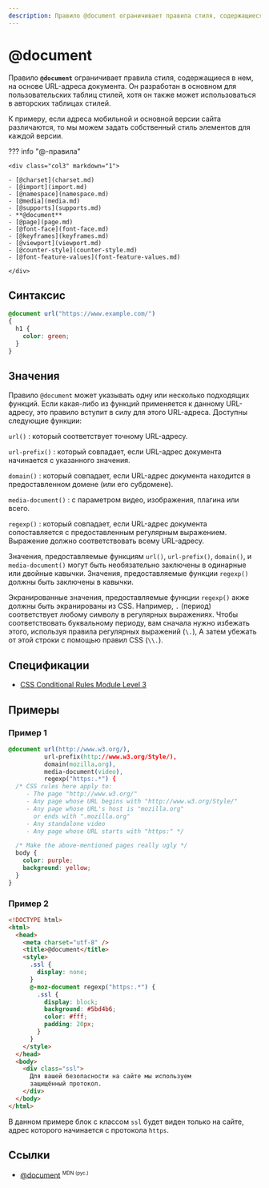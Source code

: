 ```yaml
---
description: Правило @document ограничивает правила стиля, содержащиеся в нем, на основе URL-адреса документа
---
```


# @document

Правило **`@document`** ограничивает правила стиля, содержащиеся в нем, на основе URL-адреса документа. Он разработан в основном для пользовательских таблиц стилей, хотя он также может использоваться в авторских таблицах стилей.

К примеру, если адреса мобильной и основной версии сайта различаются, то мы можем задать собственный стиль элементов для каждой версии.

??? info "@-правила"

    <div class="col3" markdown="1">

    - [@charset](charset.md)
    - [@import](import.md)
    - [@namespace](namespace.md)
    - [@media](media.md)
    - [@supports](supports.md)
    - **@document**
    - [@page](page.md)
    - [@font-face](font-face.md)
    - [@keyframes](keyframes.md)
    - [@viewport](viewport.md)
    - [@counter-style](counter-style.md)
    - [@font-feature-values](font-feature-values.md)

    </div>

## Синтаксис

```css
@document url("https://www.example.com/")
{
  h1 {
    color: green;
  }
}
```

## Значения

Правило `@document` может указывать одну или несколько подходящих функций. Если какая-либо из функций применяется к данному URL-адресу, это правило вступит в силу для этого URL-адреса. Доступны следующие функции:

`url()`
: который соответствует точному URL-адресу.

`url-prefix()`
: который совпадает, если URL-адрес документа начинается с указанного значения.

`domain()`
: который совпадает, если URL-адрес документа находится в предоставленном домене (или его субдомене).

`media-document()`
: с параметром видео, изображения, плагина или всего.

`regexp()`
: который совпадает, если URL-адрес документа сопоставляется с предоставленным регулярным выражением. Выражение должно соответствовать всему URL-адресу.

Значения, предоставляемые функциям `url()`, `url-prefix()`, `domain()`, и `media-document()` могут быть необязательно заключены в одинарные или двойные кавычки. Значения, предоставляемые функции `regexp()` должны быть заключены в кавычки.

Экранированные значения, предоставляемые функции `regexp()` акже должны быть экранированы из CSS. Например, `.` (период) соответствует любому символу в регулярных выражениях. Чтобы соответствовать буквальному периоду, вам сначала нужно избежать этого, используя правила регулярных выражений (`\.`), А затем убежать от этой строки с помощью правил CSS (`\\.`).

## Спецификации

- [CSS Conditional Rules Module Level 3](https://www.w3.org/TR/2012/WD-css3-conditional-20120911/#at-document)

## Примеры

### Пример 1

```css
@document url(http://www.w3.org/),
          url-prefix(http://www.w3.org/Style/),
          domain(mozilla.org),
          media-document(video),
          regexp("https:.*") {
  /* CSS rules here apply to:
     - The page "http://www.w3.org/"
     - Any page whose URL begins with "http://www.w3.org/Style/"
     - Any page whose URL's host is "mozilla.org"
       or ends with ".mozilla.org"
     - Any standalone video
     - Any page whose URL starts with "https:" */

  /* Make the above-mentioned pages really ugly */
  body {
    color: purple;
    background: yellow;
  }
}
```

### Пример 2

```html
<!DOCTYPE html>
<html>
  <head>
    <meta charset="utf-8" />
    <title>@document</title>
    <style>
      .ssl {
        display: none;
      }
      @-moz-document regexp("https:.*") {
        .ssl {
          display: block;
          background: #5bd4b6;
          color: #fff;
          padding: 20px;
        }
      }
    </style>
  </head>
  <body>
    <div class="ssl">
      Для вашей безопасности на сайте мы используем
      защищённый протокол.
    </div>
  </body>
</html>
```

В данном примере блок с классом `ssl` будет виден только на сайте, адрес которого начинается с протокола `https`.

## Ссылки

- [@document](https://developer.mozilla.org/ru/docs/Web/CSS/@document) <sup><small>MDN (рус.)</small></sup>
